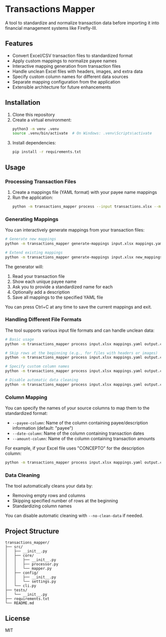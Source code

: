 # Transactions Mapper

A tool to standardize and normalize transaction data before importing it into financial management systems like Firefly-III.

## Features

- Convert Excel/CSV transaction files to standardized format
- Apply custom mappings to normalize payee names
- Interactive mapping generation from transaction files
- Handle unclean Excel files with headers, images, and extra data
- Specify custom column names for different data sources
- Separate mapping configuration from the application
- Extensible architecture for future enhancements

## Installation

1. Clone this repository
2. Create a virtual environment:
   ```bash
   python3 -m venv .venv
   source .venv/bin/activate  # On Windows: .venv\Scripts\activate
   ```
3. Install dependencies:
   ```bash
   pip install -r requirements.txt
   ```

## Usage

### Processing Transaction Files

1. Create a mappings file (YAML format) with your payee name mappings
2. Run the application:
   ```bash
   python -m transactions_mapper process --input transactions.xlsx --mappings mappings.yaml --output standardized.csv
   ```

### Generating Mappings

You can interactively generate mappings from your transaction files:

```bash
# Generate new mappings
python -m transactions_mapper generate-mappings input.xlsx mappings.yaml --payee-column "CONCEPTO"

# Extend existing mappings
python -m transactions_mapper generate-mappings input.xlsx new_mappings.yaml --payee-column "CONCEPTO" --existing-mappings current_mappings.yaml
```

The generator will:
1. Read your transaction file
2. Show each unique payee name
3. Ask you to provide a standardized name for each
4. Optionally add a description
5. Save all mappings to the specified YAML file

You can press Ctrl+C at any time to save the current mappings and exit.

### Handling Different File Formats

The tool supports various input file formats and can handle unclean data:

```bash
# Basic usage
python -m transactions_mapper process input.xlsx mappings.yaml output.csv

# Skip rows at the beginning (e.g., for files with headers or images)
python -m transactions_mapper process input.xlsx mappings.yaml output.csv --skip-rows 5

# Specify custom column names
python -m transactions_mapper process input.xlsx mappings.yaml output.csv --payee-column "CONCEPTO" --date-column "FECHA" --amount-column "IMPORTE"

# Disable automatic data cleaning
python -m transactions_mapper process input.xlsx mappings.yaml output.csv --no-clean-data
```

### Column Mapping

You can specify the names of your source columns to map them to the standardized format:

- `--payee-column`: Name of the column containing payee/description information (default: "payee")
- `--date-column`: Name of the column containing transaction dates
- `--amount-column`: Name of the column containing transaction amounts

For example, if your Excel file uses "CONCEPTO" for the description column:
```bash
python -m transactions_mapper process input.xlsx mappings.yaml output.csv --payee-column "CONCEPTO"
```

### Data Cleaning

The tool automatically cleans your data by:
- Removing empty rows and columns
- Skipping specified number of rows at the beginning
- Standardizing column names

You can disable automatic cleaning with `--no-clean-data` if needed.

## Project Structure

```
transactions_mapper/
├── src/
│   ├── __init__.py
│   ├── core/
│   │   ├── __init__.py
│   │   ├── processor.py
│   │   └── mapper.py
│   ├── config/
│   │   ├── __init__.py
│   │   └── settings.py
│   └── cli.py
├── tests/
│   └── __init__.py
├── requirements.txt
└── README.md
```

## License

MIT 